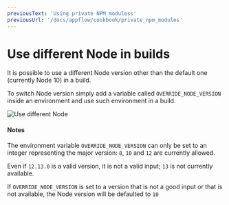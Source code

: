 ```yaml
---
previousText: 'Using private NPM moduless'
previousUrl: '/docs/appflow/cookbook/private_npm_modules'
---
```


# Use different Node in builds

It is possible to use a different Node version other than the default one (currently Node 10) in a build.


To switch Node version simply add a variable called `OVERRIDE_NODE_VERSION` inside an environment and use
such environment in a build.

![Use different Node](/docs/assets/img/appflow/cookbook/switch-node-version.png)

#### Notes

The environment variable `OVERRIDE_NODE_VERSION` can only be set 
to an integer representing the major version: `8`, `10` and `12` are currently allowed. 

Even if `12.13.0` is a valid version, it is not a valid input; `13` is not currently available. 

If `OVERRIDE_NODE_VERSION` is set to a version that is not a good 
input or that is not available, the Node version will be defaulted to `10`
